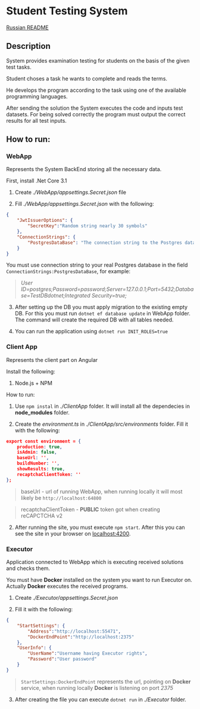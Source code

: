 # Student Testing System
[Russian README](README-RU.md)
## Description
System provides examination testing for students on the basis of the given test tasks.

Student choses a task he wants to complete and reads the terms.

He develops the program according to the task using one of the available programming languages.

After sending the solution the System executes the code and inputs test datasets. For being solved correctly the program must output the correct results for all test inputs.

## How to run:

### WebApp 
Represents the System BackEnd storing all the necessary data.

First, install .Net Core 3.1


1. Create _./WebApp/appsettings.Secret.json_ file

2. Fill _./WebApp/appsettings.Secret.json_ with the following: 

```json
{
    "JwtIssuerOptions": {
        "SecretKey":"Random string nearly 30 symbols"
    },
    "ConnectionStrings": {
        "PostgresDataBase": "The connection string to the Postgres database"
    }
}
```

You must use connection string to your real Postgres database in the field  ```ConnectionStrings:PostgresDataBase```, for example:
> _User ID=postgres;Password=password;Server=127.0.0.1;Port=5432;Database=TestDBdotnet;Integrated Security=true;_ 


3. After setting up the DB you must apply migration to the existing empty DB. For this you must run ```dotnet ef database update``` in WebApp folder. The command will create the required DB with all tables needed.


4. You can run the application using ```dotnet run INIT_ROLES=true```

### Client App

Represents the client part on Angular

Install the following:
1. Node.js + NPM

How to run:

1. Use ```npm instal``` in _./ClientApp_ folder. It will install all the dependecies in __node_modules__ folder.

2. Create the _environment.ts_ in _./ClientApp/src/environments_ folder. Fill it with the following:

```json
export const environment = {
    production: true,
    isAdmin: false,
    baseUrl: '',
    buildNumber: '',
    showResults: true,
    recaptchaClientToken: ''
};
```
> baseUrl - url of running WebApp, when running locally it will most likely be ```http://localhost:64800```
 
> recaptchaClientToken - **PUBLIC** token got when creating reCAPCTCHA v2

2. After running the site, you must execute ```npm start```. After this you can see the site in your browser on [localhost:4200](http://localhost:4200).

### Executor

Application connected to WebApp which is executing received solutions and checks them.

You must have **Docker** installed on the system you want to run Executor on. Actually **Docker** executes the received programs.


1. Create _./Executor/appsettings.Secret.json_

2. Fill it with the following:

```json
{
    "StartSettings": {
        "Address":"http://localhost:55471",
        "DockerEndPoint":"http://localhost:2375"
    },
    "UserInfo": {
        "UserName":"Username having Executor rights",
        "Password":"User password"
    }
}
```
> ```StartSettings:DockerEndPoint``` represents the url, pointing on **Docker** service, when running locally **Docker** is listening on port *2375*

3. After creating the file you can execute ```dotnet run``` in _./Executor_ folder.